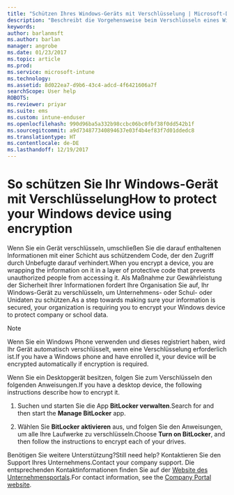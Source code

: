 ```yaml
---
title: "Schützen Ihres Windows-Geräts mit Verschlüsselung | Microsoft-Dokumentation"
description: "Beschreibt die Vorgehensweise beim Verschlüsseln eines Windows-Geräts"
keywords: 
author: barlanmsft
ms.author: barlan
manager: angrobe
ms.date: 01/23/2017
ms.topic: article
ms.prod: 
ms.service: microsoft-intune
ms.technology: 
ms.assetid: 8d022ea7-d9b6-43c4-adcd-4f6421606a7f
searchScope: User help
ROBOTS: 
ms.reviewer: priyar
ms.suite: ems
ms.custom: intune-enduser
ms.openlocfilehash: 990d96ba5a332b98ccbc06bc0fbf38f0dd542b1f
ms.sourcegitcommit: a9d734877340894637e03f4b4ef83f7d01ddedc8
ms.translationtype: HT
ms.contentlocale: de-DE
ms.lasthandoff: 12/19/2017
---
```

# <a name="how-to-protect-your-windows-device-using-encryption"></a><span data-ttu-id="d486a-103">So schützen Sie Ihr Windows-Gerät mit Verschlüsselung</span><span class="sxs-lookup"><span data-stu-id="d486a-103">How to protect your Windows device using encryption</span></span>

<span data-ttu-id="d486a-104">Wenn Sie ein Gerät verschlüsseln, umschließen Sie die darauf enthaltenen Informationen mit einer Schicht aus schützendem Code, der den Zugriff durch Unbefugte darauf verhindert.</span><span class="sxs-lookup"><span data-stu-id="d486a-104">When you encrypt a device, you are wrapping the information on it in a layer of protective code that prevents unauthorized people from accessing it.</span></span> <span data-ttu-id="d486a-105">Als Maßnahme zur Gewährleistung der Sicherheit Ihrer Informationen fordert Ihre Organisation Sie auf, Ihr Windows-Gerät zu verschlüsseln, um Unternehmens- oder Schul- oder Unidaten zu schützen.</span><span class="sxs-lookup"><span data-stu-id="d486a-105">As a step towards making sure your information is secured, your organization is requiring you to encrypt your Windows device to protect company or school data.</span></span>

> [!Note]
> <span data-ttu-id="d486a-106">Wenn Sie ein Windows Phone verwenden und dieses registriert haben, wird Ihr Gerät automatisch verschlüsselt, wenn eine Verschlüsselung erforderlich ist.</span><span class="sxs-lookup"><span data-stu-id="d486a-106">If you have a Windows phone and have enrolled it, your device will be encrypted automatically if encryption is required.</span></span>

<span data-ttu-id="d486a-107">Wenn Sie ein Desktopgerät besitzen, folgen Sie zum Verschlüsseln den folgenden Anweisungen.</span><span class="sxs-lookup"><span data-stu-id="d486a-107">If you have a desktop device, the following instructions describe how to encrypt it.</span></span>

1.  <span data-ttu-id="d486a-108">Suchen und starten Sie die App **BitLocker verwalten**.</span><span class="sxs-lookup"><span data-stu-id="d486a-108">Search for and then start the **Manage BitLocker** app.</span></span>

2.  <span data-ttu-id="d486a-109">Wählen Sie **BitLocker aktivieren** aus, und folgen Sie den Anweisungen, um alle Ihre Laufwerke zu verschlüsseln.</span><span class="sxs-lookup"><span data-stu-id="d486a-109">Choose **Turn on BitLocker**, and then follow the instructions to encrypt each of your drives.</span></span>

<span data-ttu-id="d486a-110">Benötigen Sie weitere Unterstützung?</span><span class="sxs-lookup"><span data-stu-id="d486a-110">Still need help?</span></span> <span data-ttu-id="d486a-111">Kontaktieren Sie den Support Ihres Unternehmens.</span><span class="sxs-lookup"><span data-stu-id="d486a-111">Contact your company support.</span></span> <span data-ttu-id="d486a-112">Die entsprechenden Kontaktinformationen finden Sie auf der [Website des Unternehmensportals](https://portal.manage.microsoft.com#HelpDeskDialog).</span><span class="sxs-lookup"><span data-stu-id="d486a-112">For contact information, see the [Company Portal website](https://portal.manage.microsoft.com#HelpDeskDialog).</span></span>
